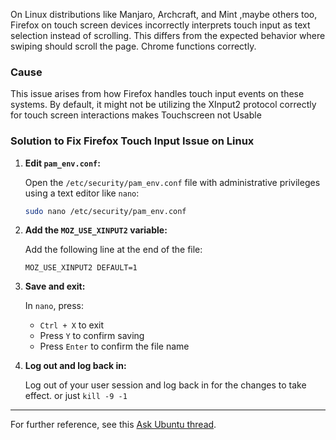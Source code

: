 On Linux distributions like Manjaro, Archcraft, and Mint ,maybe others too, Firefox on touch screen devices incorrectly interprets touch input as text selection instead of scrolling. This differs from the expected behavior where swiping should scroll the page. Chrome functions correctly.

### Cause

This issue arises from how Firefox handles touch input events on these systems. By default, it might not be utilizing the XInput2 protocol correctly for touch screen interactions  makes Touchscreen not Usable

### Solution to Fix Firefox Touch Input Issue on Linux

1. **Edit `pam_env.conf`:**

    Open the `/etc/security/pam_env.conf` file with administrative privileges using a text editor like `nano`:

    ```bash
    sudo nano /etc/security/pam_env.conf
    ```

2. **Add the `MOZ_USE_XINPUT2` variable:**

    Add the following line at the end of the file:

    ```
    MOZ_USE_XINPUT2 DEFAULT=1
    ```

3. **Save and exit:**

    In `nano`, press:
    - `Ctrl + X` to exit
    - Press `Y` to confirm saving
    - Press `Enter` to confirm the file name

4. **Log out and log back in:**

    Log out of your user session and log back in for the changes to take effect. or just `kill -9 -1`

---

For further reference, see this [Ask Ubuntu thread](https://askubuntu.com/questions/853910/how-to-enable-touchscreen-scrolling-in-firefox/994483#994483).
